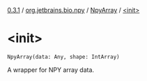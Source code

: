 [0.3.1](../../index.md) / [org.jetbrains.bio.npy](../index.md) / [NpyArray](index.md) / [&lt;init&gt;](.)

# &lt;init&gt;

`NpyArray(data: Any, shape: IntArray)`

A wrapper for NPY array data.

